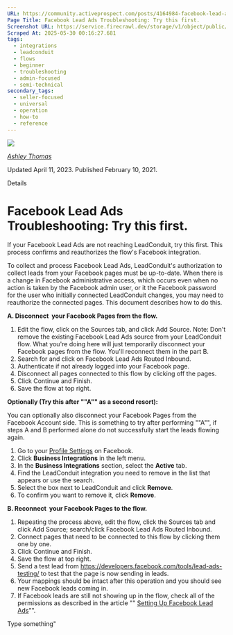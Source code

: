 ```yaml
---
URL: https://community.activeprospect.com/posts/4164984-facebook-lead-ads-troubleshooting-try-this-first
Page Title: Facebook Lead Ads Troubleshooting: Try this first.
Screenshot URL: https://service.firecrawl.dev/storage/v1/object/public/media/screenshot-fef266d5-cc21-484a-a67f-ecfa062dfa78.png
Scraped At: 2025-05-30 00:16:27.681
tags:
  - integrations
  - leadconduit
  - flows
  - beginner
  - troubleshooting
  - admin-focused
  - semi-technical
secondary_tags:
  - seller-focused
  - universal
  - operation
  - how-to
  - reference
---
```


[![](https://content2.bloomfire.com/avatars/users/1316943/thumb/thumbnail.png?f=1612413648&Expires=1748567771&Signature=axAV0hhLiLnmzZHambvtBgO5Pyubo6LeJ7yLpJAZHkjIr8p3KMfvVATa~YUqXJG7lMyziECL9iWyw3HdWsP5heuh76Vg3xixkpxD0ZDlAgbxi-jppKa8rNZBamSvbUoCwnPed9vo2h0L0IzyPiJ0JSqo403ANGDeys-Sr2GalFqpHCj8Tsq6e4nk2lArdreHPF-rzDs6dyssWVG3MdKmkYzXfa2T3wFpkomNK9JBrSQr43wCWFnStquqeRLsf85DvsjmX~u8I~dFqccoHbUeCRcgDGvlhAiE1tBtZTa6YoA8MDlG6uJLCn0evCF9kn1br7Pnq5VW5Wao3IeuAtEDhg__&Key-Pair-Id=APKAIDFCFZ2UHE5LPIUA)](https://community.activeprospect.com/memberships/7557566-ashley-thomas)

[_Ashley Thomas_](https://community.activeprospect.com/memberships/7557566-ashley-thomas)

Updated April 11, 2023. Published February 10, 2021.

Details

# Facebook Lead Ads Troubleshooting: Try this first.

If your Facebook Lead Ads are not reaching LeadConduit, try this first. This process confirms and reauthorizes the flow's Facebook integration.

To collect and process Facebook Lead Ads, LeadConduit's authorization to collect leads from your Facebook pages must be up-to-date. When there is a change in Facebook administrative access, which occurs even when no action is taken by the Facebook admin user, or it the Facebook password for the user who initially connected LeadConduit changes, you may need to reauthorize the connected pages. This document describes how to do this.

**A. Disconnect  your Facebook Pages from the flow.**

1. Edit the flow, click on the Sources tab, and click Add Source. Note: Don't remove the existing Facebook Lead Ads source from your LeadConduit flow. What you're doing here will just temporarily disconnect your Facebook pages from the flow. You'll reconnect them in the part B.
2. Search for and click on Facebook Lead Ads Routed Inbound.
3. Authenticate if not already logged into your Facebook page.
4. Disconnect all pages connected to this flow by clicking off the pages.
5. Click Continue and Finish.
6. Save the flow at top right.

**Optionally (Try this after ""A"" as a second resort):**

You can optionally also disconnect your Facebook Pages from the Facebook Account side. This is something to try after performing ""A"", if steps A and B performed alone do not successfully start the leads flowing again.

1. Go to your [Profile Settings](https://www.facebook.com/settings) on Facebook.
2. Click **Business Integrations** in the left menu.
3. In the **Business Integrations** section, select the **Active** tab.
4. Find the LeadConduit integration you need to remove in the list that appears or use the search.
5. Select the box next to LeadConduit and click **Remove**.
6. To confirm you want to remove it, click **Remove**.

**B. Reconnect  your Facebook Pages to the flow.**

1. Repeating the process above, edit the flow, click the Sources tab and click Add Source; search/click Facebook Lead Ads Routed Inbound.
2. Connect pages that need to be connected to this flow by clicking them one by one.
3. Click Continue and Finish.
4. Save the flow at top right.
5. Send a test lead from https://developers.facebook.com/tools/lead-ads-testing/ to test that the page is now sending in leads.
6. Your mappings should be intact after this operation and you should see new Facebook leads coming in.
7. If Facebook leads are still not showing up in the flow, check all of the permissions as described in the article "" [Setting Up Facebook Lead Ads](https://community.activeprospect.com/posts/4062063-setting-up-facebook-lead-ads)"".

Type something"

